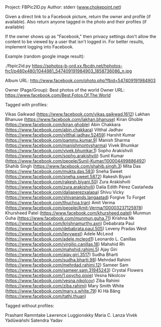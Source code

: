 Project: FBPic2ID.py
Author: stderr (www.chokepoint.net)

Given a direct link to a Facebook picture, return the owner and profile (if available).
Also return anyone tagged in the photo and their profiles (if available)

If the owner shows up as "Facebook," then privacy settings don't allow the content to be viewed by a user that isn't logged in.
For better results, implement logging into Facebook.

Example (random google image result):

./fbpic2id.py https://sphotos-b-ord.xx.fbcdn.net/hphotos-frc1/p480x480/1044981_547409191984903_1858736086_n.jpg

Album URL: http://www.facebook.com/photo.php?fbid=547409191984903

Owner (Page/Group): Best photos of the world
Owner URL: https://www.facebook.com/Best.Fotos.Of.The.World

Tagged with profiles:

Vikas Gaikwad (https://www.facebook.com/vikas.gaikwad.1612)
Lakhan Bhanuse (https://www.facebook.com/lakhan.bhanuse)
Kiran Ghoble (https://www.facebook.com/kiran.ghoble)
Abin Chakkara (https://www.facebook.com/abin.chakkara)
Vitthal Jadhav (https://www.facebook.com/vitthal.jadhav.52459)
Harshit Kumar (https://www.facebook.com/pammu.kumar.9)
Manish Sharma (https://www.facebook.com/manishmontysharma)
Vivek Bhumkar (https://www.facebook.com/vivek.bhumkar.1)
Sopho Arakishvili (https://www.facebook.com/sopho.arakishvili)
Sunil Kumar (https://www.facebook.com/people/Sunil-Kumar/100004499886492)
Shahib Singh (https://www.facebook.com/shahib.singh.3)
Mita Das (https://www.facebook.com/mukta.das.583)
Sneha Sweet (https://www.facebook.com/sneha.sweet.5872)
Rakesh Biyani (https://www.facebook.com/rakesh.biyani.50)
Zura Arakishvili (https://www.facebook.com/zura.arakishvili)
Dalia Edith Pérez Castañeda (https://www.facebook.com/daliaperezxalapa)
Shivu Vicky (https://www.facebook.com/shivanands.langaatad)
Forgive To Forget (https://www.facebook.com/thuchoa.tran)
Amit Verma (https://www.facebook.com/people/Amit-Verma/100003237125978)
Khursheed Patel (https://www.facebook.com/khursheed.patel)
Munmun Guha (https://www.facebook.com/munmun.guha.71)
Krishna Nk (https://www.facebook.com/krishnamurthy.axn)
Debabrata Paul (https://www.facebook.com/debabrata.paul.505)
Leveny Pradas West (https://www.facebook.com/levywest)
Adele McLeod (https://www.facebook.com/adele.mcleod1)
Leonardo L. Canillas (https://www.facebook.com/virgilio.canillas.18)
Mahshid Rh (https://www.facebook.com/mahshid.rahimi.5)
Ajay Giri (https://www.facebook.com/ajay.giri.3517)
Sudha Bharti (https://www.facebook.com/sudha.bharti.98)
Mehrdad Rahimi (https://www.facebook.com/mehrdad.rahimi.12)
Sameer Sam (https://www.facebook.com/sameer.sam.31945243)
Crystal Flowers (https://www.facebook.com/1.psycho.pixie)
Vesna Nikolcov (https://www.facebook.com/vesna.nikolcov)
Ziba Rahimi (https://www.facebook.com/ziba.rahimi)
Mary Smith White (https://www.facebook.com/mary.s.white.79)
Kỉ Hà Băng (https://www.facebook.com/tathi.thuan)

Tagged without profiles:

Prashant Rammtake
Lawrence Luggionskky
Maria C. Lanza
Vìvék Yàdûwáñshí
Satendra Yadav
